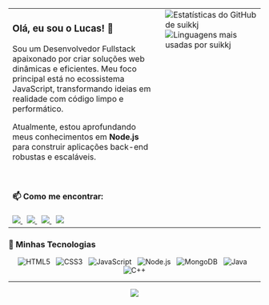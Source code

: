<table align="center">
  <tr>
    <td valign="top" width="60%">
      <h3>Olá, eu sou o Lucas! 👋</h3>
      <p>Sou um Desenvolvedor Fullstack apaixonado por criar soluções web dinâmicas e eficientes. Meu foco principal está no ecossistema JavaScript, transformando ideias em realidade com código limpo e performático.</p>
      <p>Atualmente, estou aprofundando meus conhecimentos em <strong>Node.js</strong> para construir aplicações back-end robustas e escaláveis.</p>
      <br>
      <h4>📫 Como me encontrar:</h4>
      <a href="mailto:seu-email-aqui@exemplo.com" target="_blank">
        <img src="https://img.shields.io/badge/Email-D14836?style=for-the-badge&logo=gmail&logoColor=white" />
      </a>
      &nbsp;
      <a href="https://linkedin.com/in/lucas-carvalho-de-oliveira-057a64265/" target="_blank">
        <img src="https://img.shields.io/badge/LinkedIn-0077B5?style=for-the-badge&logo=linkedin&logoColor=white" />
      </a>
      &nbsp;
      <a href="https://x.com/suikkj_" target="_blank">
        <img src="https://img.shields.io/badge/X-000000?style=for-the-badge&logo=x&logoColor=white" />
      </a>
      &nbsp;
       <a href="https://discord.com/invite/338856974374666241" target="_blank">
        <img src="https://img.shields.io/badge/Discord-7289DA?style=for-the-badge&logo=discord&logoColor=white" />
      </a>
    </td>
    <td valign="top" width="40%">
      <img align="right" src="https://github-readme-stats.vercel.app/api?username=suikkj&show_icons=true&theme=tokyonight&hide_border=true&include_all_commits=true&count_private=true&bg_color=00000000" alt="Estatísticas do GitHub de suikkj" />
      <img align="right" src="https://github-readme-stats.vercel.app/api/top-langs/?username=suikkj&layout=compact&theme=tokyonight&hide_border=true&include_all_commits=true&count_private=true&bg_color=00000000" alt="Linguagens mais usadas por suikkj" />
    </td>
  </tr>
</table>

### 🚀 Minhas Tecnologias

<p align="center">
  <img src="https://img.shields.io/badge/html5-%23E34F26.svg?style=for-the-badge&logo=html5&logoColor=white" alt="HTML5" />
  &nbsp;
  <img src="https://img.shields.io/badge/css3-%231572B6.svg?style=for-the-badge&logo=css3&logoColor=white" alt="CSS3" />
  &nbsp;
  <img src="https://img.shields.io/badge/javascript-%23F7DF1E.svg?style=for-the-badge&logo=javascript&logoColor=black" alt="JavaScript" />
  &nbsp;
  <img src="https://img.shields.io/badge/node.js-6DA55F?style=for-the-badge&logo=node.js&logoColor=white" alt="Node.js" />
  &nbsp;
  <img src="https://img.shields.io/badge/MongoDB-%234ea94b.svg?style=for-the-badge&logo=mongodb&logoColor=white" alt="MongoDB" />
  &nbsp;
  <img src="https://img.shields.io/badge/java-%23ED8B00.svg?style=for-the-badge&logo=openjdk&logoColor=white" alt="Java" />
  &nbsp;
  <img src="https://img.shields.io/badge/c++-%2300599C.svg?style=for-the-badge&logo=c%2B%2B&logoColor=white" alt="C++" />
</p>

---
<p align="center">
  <img src="https://visitcount.itsvg.in/api?id=suikkj&icon=0&color=6" />
</p>
